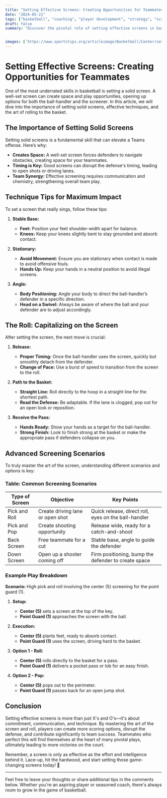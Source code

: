 ```yaml
---
title: "Setting Effective Screens: Creating Opportunities for Teammates"
date: "2024-05-21"
tags: ["basketball", "coaching", "player development", "strategy", "screens", "teamwork", "offense", "skills", "tips"]
draft: false
summary: "Discover the pivotal role of setting effective screens in basketball, learn the nuances of technique, and understand how to maximize offensive opportunities by rolling to the basket."


images: ['https://www.sportstips.org/articleimage/Basketball/Center/setting_effective_screens_creating_opportunities_for_teammates.webp']
---
```


# Setting Effective Screens: Creating Opportunities for Teammates

One of the most underrated skills in basketball is setting a solid screen. A well-set screen can create space and play opportunities, opening up options for both the ball-handler and the screener. In this article, we will dive into the importance of setting solid screens, effective techniques, and the art of rolling to the basket.

## The Importance of Setting Solid Screens

Setting solid screens is a fundamental skill that can elevate a Teams offense. Here’s why:

- **Creates Space:** A well-set screen forces defenders to navigate obstacles, creating space for your teammates.
- **Timing is Key:** Good screens can disrupt the defense's timing, leading to open shots or driving lanes.
- **Team Synergy:** Effective screening requires communication and chemistry, strengthening overall team play.

## Technique Tips for Maximum Impact

To set a screen that really sings, follow these tips:

1. **Stable Base:**
   - **Feet:** Position your feet shoulder-width apart for balance.
   - **Knees:** Keep your knees slightly bent to stay grounded and absorb contact.

2. **Stationary:** 
   - **Avoid Movement:** Ensure you are stationary when contact is made to avoid offensive fouls.
   - **Hands Up:** Keep your hands in a neutral position to avoid illegal screens.

3. **Angle:**
   - **Body Positioning:** Angle your body to direct the ball-handler’s defender in a specific direction.
   - **Head on a Swivel:** Always be aware of where the ball and your defender are to adjust accordingly.

## The Roll: Capitalizing on the Screen

After setting the screen, the next move is crucial:

1. **Release:**
   - **Proper Timing:** Once the ball-handler uses the screen, quickly but smoothly detach from the defender.
   - **Change of Pace:** Use a burst of speed to transition from the screen to the roll.

2. **Path to the Basket:**
   - **Straight Line:** Roll directly to the hoop in a straight line for the shortest path.
   - **Read the Defense:** Be adaptable. If the lane is clogged, pop out for an open look or reposition.

3. **Receive the Pass:**
   - **Hands Ready:** Show your hands as a target for the ball-handler.
   - **Strong Finish:** Look to finish strong at the basket or make the appropriate pass if defenders collapse on you.

## Advanced Screening Scenarios

To truly master the art of the screen, understanding different scenarios and options is key:

### Table: Common Screening Scenarios

| Type of Screen       | Objective                          | Key Points                                            |
|----------------------|-------------------------------------|-------------------------------------------------------|
| Pick and Roll        | Create driving lane or open shot   | Quick release, direct roll, eyes on the ball-handler  |
| Pick and Pop         | Create shooting opportunity        | Release wide, ready for a catch-and-shoot             |
| Back Screen          | Free teammate for a cut            | Stable base, angle to guide the defender             |
| Down Screen          | Open up a shooter coming off       | Firm positioning, bump the defender to create space  |

### Example Play Breakdown

**Scenario:** High pick and roll involving the center (5) screening for the point guard (1).

1. **Setup:**
   - **Center (5)** sets a screen at the top of the key.
   - **Point Guard (1)** approaches the screen with the ball.

2. **Execution:**
   - **Center (5)** plants feet, ready to absorb contact.
   - **Point Guard (1)** uses the screen, driving hard to the basket.

3. **Option 1 - Roll:**
   - **Center (5)** rolls directly to the basket for a pass.
   - **Point Guard (1)** delivers a pocket pass or lob for an easy finish.

4. **Option 2 - Pop:**
   - **Center (5)** pops out to the perimeter.
   - **Point Guard (1)** passes back for an open jump shot.

## Conclusion

Setting effective screens is more than just X's and O's—it's about commitment, communication, and technique. By mastering the art of the screen and roll, players can create more scoring options, disrupt the defense, and contribute significantly to team success. Teammates who perfect this will find themselves at the heart of many pivotal plays, ultimately leading to more victories on the court.

Remember, a screen is only as effective as the effort and intelligence behind it. Lace-up, hit the hardwood, and start setting those game-changing screens today! 🏀

---

Feel free to leave your thoughts or share additional tips in the comments below. Whether you're an aspiring player or seasoned coach, there's always room to grow in the game of basketball.